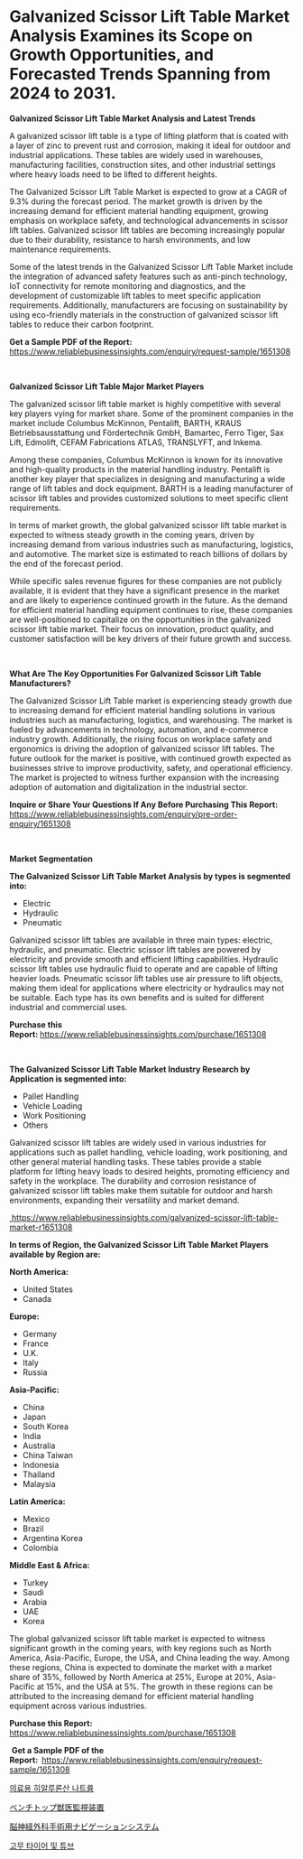 <p><h1>Galvanized Scissor Lift Table Market Analysis Examines its Scope on Growth Opportunities, and Forecasted Trends Spanning from 2024 to 2031.</h1></p><p><strong>Galvanized Scissor Lift Table Market Analysis and Latest Trends</strong></p>
<p><p>A galvanized scissor lift table is a type of lifting platform that is coated with a layer of zinc to prevent rust and corrosion, making it ideal for outdoor and industrial applications. These tables are widely used in warehouses, manufacturing facilities, construction sites, and other industrial settings where heavy loads need to be lifted to different heights.</p><p>The Galvanized Scissor Lift Table Market is expected to grow at a CAGR of 9.3% during the forecast period. The market growth is driven by the increasing demand for efficient material handling equipment, growing emphasis on workplace safety, and technological advancements in scissor lift tables. Galvanized scissor lift tables are becoming increasingly popular due to their durability, resistance to harsh environments, and low maintenance requirements.</p><p>Some of the latest trends in the Galvanized Scissor Lift Table Market include the integration of advanced safety features such as anti-pinch technology, IoT connectivity for remote monitoring and diagnostics, and the development of customizable lift tables to meet specific application requirements. Additionally, manufacturers are focusing on sustainability by using eco-friendly materials in the construction of galvanized scissor lift tables to reduce their carbon footprint.</p></p>
<p><strong>Get a Sample PDF of the Report:&nbsp;</strong> <a href="https://www.reliablebusinessinsights.com/enquiry/request-sample/1651308">https://www.reliablebusinessinsights.com/enquiry/request-sample/1651308</a></p>
<p>&nbsp;</p>
<p><strong>Galvanized Scissor Lift Table Major Market Players</strong></p>
<p><p>The galvanized scissor lift table market is highly competitive with several key players vying for market share. Some of the prominent companies in the market include Columbus McKinnon, Pentalift, BARTH, KRAUS Betriebsausstattung und Fördertechnik GmbH, Bamartec, Ferro Tiger, Sax Lift, Edmolift, CEFAM Fabrications ATLAS, TRANSLYFT, and Inkema.</p><p>Among these companies, Columbus McKinnon is known for its innovative and high-quality products in the material handling industry. Pentalift is another key player that specializes in designing and manufacturing a wide range of lift tables and dock equipment. BARTH is a leading manufacturer of scissor lift tables and provides customized solutions to meet specific client requirements.</p><p>In terms of market growth, the global galvanized scissor lift table market is expected to witness steady growth in the coming years, driven by increasing demand from various industries such as manufacturing, logistics, and automotive. The market size is estimated to reach billions of dollars by the end of the forecast period.</p><p>While specific sales revenue figures for these companies are not publicly available, it is evident that they have a significant presence in the market and are likely to experience continued growth in the future. As the demand for efficient material handling equipment continues to rise, these companies are well-positioned to capitalize on the opportunities in the galvanized scissor lift table market. Their focus on innovation, product quality, and customer satisfaction will be key drivers of their future growth and success.</p></p>
<p>&nbsp;</p>
<p><strong>What Are The Key Opportunities For Galvanized Scissor Lift Table Manufacturers?</strong></p>
<p><p>The Galvanized Scissor Lift Table market is experiencing steady growth due to increasing demand for efficient material handling solutions in various industries such as manufacturing, logistics, and warehousing. The market is fueled by advancements in technology, automation, and e-commerce industry growth. Additionally, the rising focus on workplace safety and ergonomics is driving the adoption of galvanized scissor lift tables. The future outlook for the market is positive, with continued growth expected as businesses strive to improve productivity, safety, and operational efficiency. The market is projected to witness further expansion with the increasing adoption of automation and digitalization in the industrial sector.</p></p>
<p><strong>Inquire or Share Your Questions If Any Before Purchasing This Report:</strong> <a href="https://www.reliablebusinessinsights.com/enquiry/pre-order-enquiry/1651308">https://www.reliablebusinessinsights.com/enquiry/pre-order-enquiry/1651308</a></p>
<p>&nbsp;</p>
<p><strong>Market Segmentation</strong></p>
<p><strong>The Galvanized Scissor Lift Table Market Analysis by types is segmented into:</strong></p>
<p><ul><li>Electric</li><li>Hydraulic</li><li>Pneumatic</li></ul></p>
<p><p>Galvanized scissor lift tables are available in three main types: electric, hydraulic, and pneumatic. Electric scissor lift tables are powered by electricity and provide smooth and efficient lifting capabilities. Hydraulic scissor lift tables use hydraulic fluid to operate and are capable of lifting heavier loads. Pneumatic scissor lift tables use air pressure to lift objects, making them ideal for applications where electricity or hydraulics may not be suitable. Each type has its own benefits and is suited for different industrial and commercial uses.</p></p>
<p><strong>Purchase this Report:&nbsp;</strong><a href="https://www.reliablebusinessinsights.com/purchase/1651308">https://www.reliablebusinessinsights.com/purchase/1651308</a></p>
<p>&nbsp;</p>
<p><strong>The Galvanized Scissor Lift Table Market Industry Research by Application is segmented into:</strong></p>
<p><ul><li>Pallet Handling</li><li>Vehicle Loading</li><li>Work Positioning</li><li>Others</li></ul></p>
<p><p>Galvanized scissor lift tables are widely used in various industries for applications such as pallet handling, vehicle loading, work positioning, and other general material handling tasks. These tables provide a stable platform for lifting heavy loads to desired heights, promoting efficiency and safety in the workplace. The durability and corrosion resistance of galvanized scissor lift tables make them suitable for outdoor and harsh environments, expanding their versatility and market demand.</p></p>
<p><a href="https://www.reliablebusinessinsights.com/galvanized-scissor-lift-table-market-r1651308">&nbsp;https://www.reliablebusinessinsights.com/galvanized-scissor-lift-table-market-r1651308</a></p>
<p><strong>In terms of Region, the Galvanized Scissor Lift Table Market Players available by Region are:</strong></p>
<p>
    <p> <strong> North America: </strong>
        <ul>
            <li>United States</li>
            <li>Canada</li>
        </ul>
        </p> 
    <p> <strong> Europe: </strong>
        <ul>
            <li>Germany</li>
            <li>France</li>
            <li>U.K.</li>
            <li>Italy</li>
            <li>Russia</li>
        </ul>
        </p> 
    <p> <strong> Asia-Pacific: </strong>
        <ul>
            <li>China</li>
            <li>Japan</li>
            <li>South Korea</li>
            <li>India</li>
            <li>Australia</li>
            <li>China Taiwan</li>
            <li>Indonesia</li>
            <li>Thailand</li>
            <li>Malaysia</li>
        </ul>
        </p> 
    <p> <strong> Latin America: </strong>
        <ul>
            <li>Mexico</li>
            <li>Brazil</li>
            <li>Argentina Korea</li>
            <li>Colombia</li>
        </ul>
        </p> 
    <p> <strong> Middle East & Africa: </strong>
        <ul>
            <li>Turkey</li>
            <li>Saudi</li>
            <li>Arabia</li>
            <li>UAE</li>
            <li>Korea</li>
        </ul>
    </p>
    </p>
<p><p>The global galvanized scissor lift table market is expected to witness significant growth in the coming years, with key regions such as North America, Asia-Pacific, Europe, the USA, and China leading the way. Among these regions, China is expected to dominate the market with a market share of 35%, followed by North America at 25%, Europe at 20%, Asia-Pacific at 15%, and the USA at 5%. The growth in these regions can be attributed to the increasing demand for efficient material handling equipment across various industries.</p></p>
<p><strong>Purchase this Report: </strong><a href="https://www.reliablebusinessinsights.com/purchase/1651308">https://www.reliablebusinessinsights.com/purchase/1651308</a></p>
<p>&nbsp;<strong>Get a Sample PDF of the Report:&nbsp;&nbsp;</strong><a href="https://www.reliablebusinessinsights.com/enquiry/request-sample/1651308">https://www.reliablebusinessinsights.com/enquiry/request-sample/1651308</a></p>
<p><strong></strong></p>
<p><p><a href="https://medium.com/@raisin7568/%EC%9D%98%EB%A3%8C%EC%9A%A9-%EB%82%98%ED%8A%B8%EB%A5%A8-%ED%9E%88%EC%95%8C%EB%A3%A8%EB%A1%9C%EB%84%A4%EC%9D%B4%ED%8A%B8-%EC%8B%9C%EC%9E%A5-%EC%9C%A0%ED%98%95-%EC%9D%91%EC%9A%A9-%EB%B0%8F-%EC%A7%80%EB%A6%AC%EC%97%90-%EB%94%B0%EB%A5%B8-%ED%8F%AC%EA%B4%84%EC%A0%81%EC%9D%B8-%ED%8F%89%EA%B0%80-eeabe069365d">의료용 히알루론산 나트륨</a></p><p><a href="https://medium.com/@nicosmitham2023/%E3%83%87%E3%82%B3%E3%83%BC%E3%83%87%E3%82%A3%E3%83%B3%E3%82%B0%E3%83%99%E3%83%B3%E3%83%81%E3%83%88%E3%83%83%E3%83%97%E7%8D%A3%E5%8C%BB%E7%9B%A3%E8%A6%96%E6%A9%9F%E5%99%A8%E5%B8%82%E5%A0%B4%E3%81%AE%E3%83%A1%E3%83%88%E3%83%AA%E3%82%AF%E3%82%B9-%E5%B8%82%E5%A0%B4%E3%82%B7%E3%82%A7%E3%82%A2-%E3%83%88%E3%83%AC%E3%83%B3%E3%83%89-%E6%88%90%E9%95%B7%E3%83%91%E3%82%BF%E3%83%BC%E3%83%B3-6a90016d9484">ベンチトップ獣医監視装置</a></p><p><a href="https://medium.com/@brayanborer2023/%E8%84%B3%E7%A5%9E%E7%B5%8C%E5%A4%96%E7%A7%91%E6%89%8B%E8%A1%93%E3%83%8A%E3%83%93%E3%82%B2%E3%83%BC%E3%82%B7%E3%83%A7%E3%83%B3%E3%82%B7%E3%82%B9%E3%83%86%E3%83%A0%E5%B8%82%E5%A0%B4%E3%83%AC%E3%83%9D%E3%83%BC%E3%83%88%E3%81%AF-%E3%81%93%E3%81%AE%E5%B8%82%E5%A0%B4%E3%81%AE%E6%9C%80%E6%96%B0%E3%81%AE%E3%83%88%E3%83%AC%E3%83%B3%E3%83%89%E3%82%84%E6%88%90%E9%95%B7%E6%A9%9F%E4%BC%9A%E3%82%92%E6%98%8E%E3%82%89%E3%81%8B%E3%81%AB%E3%81%97%E3%81%A6%E3%81%84%E3%81%BE%E3%81%99-76f753eff27d">脳神経外科手術用ナビゲーションシステム</a></p><p><a href="https://medium.com/@munchkin678568/%EA%B3%A0%EB%AC%B4-%ED%83%80%EC%9D%B4%EC%96%B4-%EB%B0%8F-%ED%8A%9C%EB%B8%8C-%EC%8B%9C%EC%9E%A5-%EA%B7%9C%EB%AA%A8-%EC%8B%9C%EC%9E%A5-%EC%A0%84%EB%A7%9D-%EB%B0%8F-%EC%8B%9C%EC%9E%A5-%EC%98%88%EC%B8%A1-2024%EB%85%84%EB%B6%80%ED%84%B0-2031%EB%85%84-9be8f6ae490e">고무 타이어 및 튜브</a></p></p>